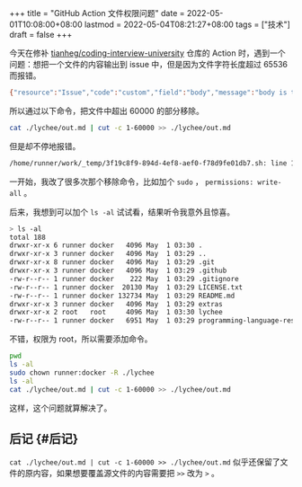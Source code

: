 +++
title = "GitHub Action 文件权限问题"
date = 2022-05-01T10:08:00+08:00
lastmod = 2022-05-04T08:21:27+08:00
tags = ["技术"]
draft = false
+++

今天在修补 [tianheg/coding-interview-university](https://github.com/tianheg/coding-interview-university) 仓库的 Action 时，遇到一个问题：想把一个文件的内容输出到 issue 中，但是因为文件字符长度超过 65536 而报错。

```sh
{"resource":"Issue","code":"custom","field":"body","message":"body is too long (maximum is 65536 characters)"}
```

所以通过以下命令，把文件中超出 60000 的部分移除。

```sh
cat ./lychee/out.md | cut -c 1-60000 >> ./lychee/out.md
```

但是却不停地报错。

```sh
/home/runner/work/_temp/3f19c8f9-894d-4ef8-aef0-f78d9fe01db7.sh: line 1: ./lychee/out.md: Permission denied
```

一开始，我改了很多次那个移除命令，比如加个 `sudo` ， `permissions: write-all` 。

后来，我想到可以加个 `ls -al` 试试看，结果听令我意外且惊喜。

```sh
> ls -al
total 188
drwxr-xr-x 6 runner docker   4096 May  1 03:30 .
drwxr-xr-x 3 runner docker   4096 May  1 03:29 ..
drwxr-xr-x 8 runner docker   4096 May  1 03:29 .git
drwxr-xr-x 3 runner docker   4096 May  1 03:29 .github
-rw-r--r-- 1 runner docker    222 May  1 03:29 .gitignore
-rw-r--r-- 1 runner docker  20130 May  1 03:29 LICENSE.txt
-rw-r--r-- 1 runner docker 132734 May  1 03:29 README.md
drwxr-xr-x 3 runner docker   4096 May  1 03:29 extras
drwxr-xr-x 2 root   root     4096 May  1 03:30 lychee
-rw-r--r-- 1 runner docker   6951 May  1 03:29 programming-language-resources.md
```

不错，权限为 root，所以需要添加命令。

```sh
pwd
ls -al
sudo chown runner:docker -R ./lychee
ls -al
cat ./lychee/out.md | cut -c 1-60000 >> ./lychee/out.md
```

这样，这个问题就算解决了。

## 后记 {#后记}

`cat ./lychee/out.md | cut -c 1-60000 >> ./lychee/out.md` 似乎还保留了文件的原内容，如果想要覆盖源文件的内容需要把 `>>` 改为 `>` 。
